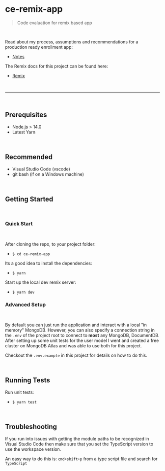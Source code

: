 # ce-remix-app

> Code evaluation for remix based app

<br />

Read about my process, assumptions and recommendations for a production ready enrollment app:

- [Notes](docs/index.md)

The Remix docs for this project can be found here:

- [Remix](docs/remix.md)

<br />

---

<br />

## Prerequisites

- Node.js > 14.0
- Latest Yarn

<br />

## Recommended

- Visual Studio Code (vscode)
- git bash (if on a Windows machine)

<br />

## Getting Started

<br />

### Quick Start

<br />

After cloning the repo, to your project folder:

- `$ cd ce-remix-app`

Its a good idea to install the dependencies:

- `$ yarn`

Start up the local dev remix server:

- `$ yarn dev`

### Advanced Setup

<br />

By default you can just run the application and interact with a local "in memory" MongoDB.
However, you can also specify a connection string in the `.env` of the project root to connect to **most** any MongoDB, DocumentDB.
After setting up some unit tests for the user model I went and created a free cluster on MongoDB Atlas and was able to use both for this project.

Checkout the `.env.example` in this project for details on how to do this.

<br />

## Running Tests

Run unit tests:

- `$ yarn test`

<br />

## Troubleshooting

If you run into issues with getting the module paths to be recognized in Visual Studio Code then make sure that you set the TypeScript version
to use the workspace version.

An easy way to do this is:
`cmd+shift+p` from a type script file and search for `TypeScript`
